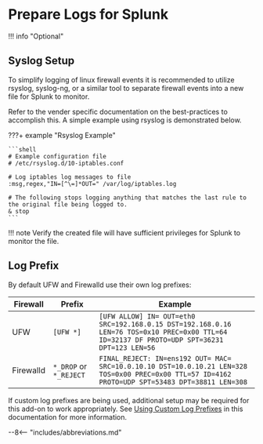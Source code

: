 # Prepare Logs for Splunk

!!! info "Optional"

## Syslog Setup

To simplify logging of linux firewall events it is recommended to utilize rsyslog, syslog-ng, or a similar tool to separate firewall events into a new file for Splunk to monitor.

Refer to the vender specific documentation on the best-practices to accomplish this. A simple example using rsyslog is demonstrated below.

???+ example "Rsyslog Example"

    ```shell
    # Example configuration file
    # /etc/rsyslog.d/10-iptables.conf

    # Log iptables log messages to file
    :msg,regex,"IN=[^\=]*OUT=" /var/log/iptables.log

    # The following stops logging anything that matches the last rule to the original file being logged to.
    & stop
    ```

!!! note
    Verify the created file will have sufficient privileges for Splunk to monitor the file.

## Log Prefix

By default UFW and Firewalld use their own log prefixes:

 Firewall | Prefix | Example
 -------- | ------ | -------
 UFW | `[UFW *]` | `[UFW ALLOW] IN= OUT=eth0 SRC=192.168.0.15 DST=192.168.0.16 LEN=76 TOS=0x10 PREC=0x00 TTL=64 ID=32137 DF PROTO=UDP SPT=36231 DPT=123 LEN=56`
 Firewalld | `*_DROP` or `*_REJECT` | `FINAL_REJECT: IN=ens192 OUT= MAC= SRC=10.0.10.10 DST=10.0.10.21 LEN=328 TOS=0x00 PREC=0x00 TTL=57 ID=4162 PROTO=UDP SPT=53483 DPT=38811 LEN=308`

 If custom log prefixes are being used, additional setup may be required for this add-on to work appropriately. See [Using Custom Log Prefixes](../../guides/guide-custom-log-prefix) in this documentation for more information.

--8<-- "includes/abbreviations.md"
